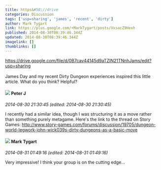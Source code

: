 ```yaml
---
title: https&#58;//drive
categories: Discussion
tags: ['usp=sharing', 'james', 'recent', 'dirty']
author: Mark Tygart
link: https://plus.google.com/+MarkTygart/posts/VxsacZ9Hexh
published: 2014-08-30T08:39:46.344Z
updated: 2014-08-30T08:39:46.344Z
imagelink: []
thumblinks: []
---
```


<a href="https://drive.google.com/file/d/0B7cav44145d9aTZIN21TNnhJams/edit?usp=sharing" class="ot-anchor">https://drive.google.com/file/d/0B7cav44145d9aTZIN21TNnhJams/edit?usp=sharing</a><br /><br />James Day and my recent Dirty Dungeon experiences inspired this little article. What do you think? Helpful?
<div id='comment z12djxqjquvkw555h04cf1vyvlfix1rhfds'>
  <h4><img src='{{site.baseurl}}//images/avatars/113692337653837882568_photo.jpg'> Peter J</h4>
      <p><cite>2014-08-30 21:30:45 (edited: 2014-08-30 21:30:45)</cite></p>
        <p>I recently had a similar idea, though I was structuring it as a move rather than something purely metagame. Here&#39;s the link to the thread on Story Games: <a href="http://www.story-games.com/forums/discussion/19705/dungeon-world-legwork-john-wick039s-dirty-dungeons-as-a-basic-move" class="ot-anchor">http://www.story-games.com/forums/discussion/19705/dungeon-world-legwork-john-wick039s-dirty-dungeons-as-a-basic-move</a></p>
</div>
        

<div id='comment z12djxqjquvkw555h04cf1vyvlfix1rhfds'>
  <h4><img src='{{site.baseurl}}//images/avatars/118088719859349999400_photo.jpg'> Mark Tygart</h4>
      <p><cite>2014-08-31 01:49:16 (edited: 2014-08-31 01:49:16)</cite></p>
        <p>Very impressive! I think your group is on the cutting edge...</p>
</div>
        